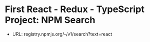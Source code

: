 # First React - Redux - TypeScript Project: NPM Search

- URL: registry.npmjs.org/-/v1/search?text=react
